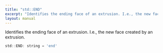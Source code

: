 ```yaml
---
title: "std::END"
excerpt: "Identifies the ending face of an extrusion. I.e., the new face created by an extrusion."
layout: manual
---
```


Identifies the ending face of an extrusion. I.e., the new face created by an extrusion.



```js
std::END: string = 'end'
```


